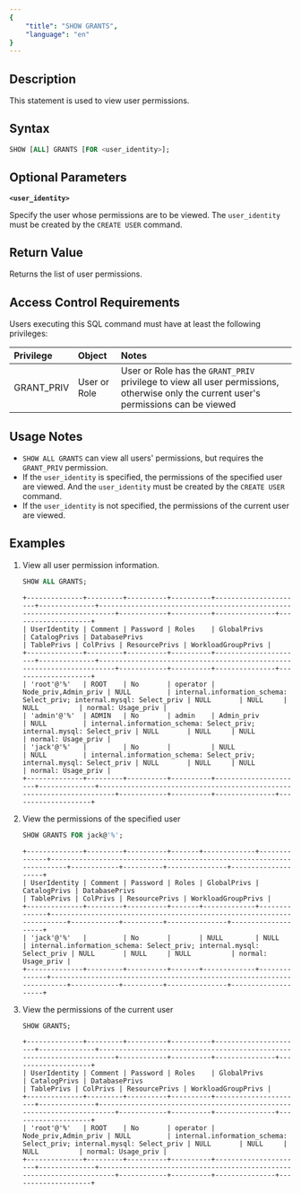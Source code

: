 ```yaml
---
{
    "title": "SHOW GRANTS",
    "language": "en"
}
---
```


<!--
Licensed to the Apache Software Foundation (ASF) under one
or more contributor license agreements.  See the NOTICE file
distributed with this work for additional information
regarding copyright ownership.  The ASF licenses this file
to you under the Apache License, Version 2.0 (the
"License"); you may not use this file except in compliance
with the License.  You may obtain a copy of the License at

  http://www.apache.org/licenses/LICENSE-2.0

Unless required by applicable law or agreed to in writing,
software distributed under the License is distributed on an
"AS IS" BASIS, WITHOUT WARRANTIES OR CONDITIONS OF ANY
KIND, either express or implied.  See the License for the
specific language governing permissions and limitations
under the License.
-->




## Description

 This statement is used to view user permissions.

## Syntax

```sql
SHOW [ALL] GRANTS [FOR <user_identity>];
```

## Optional Parameters

**`<user_identity>`**

  Specify the user whose permissions are to be viewed. The `user_identity` must be created by the `CREATE USER` command.

## Return Value

Returns the list of user permissions.

## Access Control Requirements

Users executing this SQL command must have at least the following privileges:

| Privilege | Object | Notes                |
| :---------------- | :------------- | :---------------------------- |
| GRANT_PRIV        | User or Role    | User or Role has the `GRANT_PRIV` privilege to view all user permissions, otherwise only the current user's permissions can be viewed |

## Usage Notes
  - `SHOW ALL GRANTS` can view all users' permissions, but requires the `GRANT_PRIV` permission.
  - If the `user_identity` is specified, the permissions of the specified user are viewed. And the `user_identity` must be created by the `CREATE USER` command.
  - If the `user_identity` is not specified, the permissions of the current user are viewed.

## Examples

1. View all user permission information.

   ```sql
   SHOW ALL GRANTS;
   ```

   ```text
   +--------------+---------+----------+----------+----------------------+--------------+-----------------------------------------------------------------------+------------+----------+---------------+--------------------+
   | UserIdentity | Comment | Password | Roles    | GlobalPrivs          | CatalogPrivs | DatabasePrivs                                                         | TablePrivs | ColPrivs | ResourcePrivs | WorkloadGroupPrivs |
   +--------------+---------+----------+----------+----------------------+--------------+-----------------------------------------------------------------------+------------+----------+---------------+--------------------+
   | 'root'@'%'   | ROOT    | No       | operator | Node_priv,Admin_priv | NULL         | internal.information_schema: Select_priv; internal.mysql: Select_priv | NULL       | NULL     | NULL          | normal: Usage_priv |
   | 'admin'@'%'  | ADMIN   | No       | admin    | Admin_priv           | NULL         | internal.information_schema: Select_priv; internal.mysql: Select_priv | NULL       | NULL     | NULL          | normal: Usage_priv |
   | 'jack'@'%'   |         | No       |          | NULL                 | NULL         | internal.information_schema: Select_priv; internal.mysql: Select_priv | NULL       | NULL     | NULL          | normal: Usage_priv |
   +--------------+---------+----------+----------+----------------------+--------------+-----------------------------------------------------------------------+------------+----------+---------------+--------------------+
   ```

2. View the permissions of the specified user

    ```sql
    SHOW GRANTS FOR jack@'%';
    ```

    ```text
    +--------------+---------+----------+-------+-------------+--------------+-----------------------------------------------------------------------+------------+----------+---------------+--------------------+
    | UserIdentity | Comment | Password | Roles | GlobalPrivs | CatalogPrivs | DatabasePrivs                                                         | TablePrivs | ColPrivs | ResourcePrivs | WorkloadGroupPrivs |
    +--------------+---------+----------+-------+-------------+--------------+-----------------------------------------------------------------------+------------+----------+---------------+--------------------+
    | 'jack'@'%'   |         | No       |       | NULL        | NULL         | internal.information_schema: Select_priv; internal.mysql: Select_priv | NULL       | NULL     | NULL          | normal: Usage_priv |
    +--------------+---------+----------+-------+-------------+--------------+-----------------------------------------------------------------------+------------+----------+---------------+--------------------+
    ```

3. View the permissions of the current user

   ```sql
   SHOW GRANTS;
   ```

   ```text
   +--------------+---------+----------+----------+----------------------+--------------+-----------------------------------------------------------------------+------------+----------+---------------+--------------------+
   | UserIdentity | Comment | Password | Roles    | GlobalPrivs          | CatalogPrivs | DatabasePrivs                                                         | TablePrivs | ColPrivs | ResourcePrivs | WorkloadGroupPrivs |
   +--------------+---------+----------+----------+----------------------+--------------+-----------------------------------------------------------------------+------------+----------+---------------+--------------------+
   | 'root'@'%'   | ROOT    | No       | operator | Node_priv,Admin_priv | NULL         | internal.information_schema: Select_priv; internal.mysql: Select_priv | NULL       | NULL     | NULL          | normal: Usage_priv |
   +--------------+---------+----------+----------+----------------------+--------------+-----------------------------------------------------------------------+------------+----------+---------------+--------------------+
   ```

